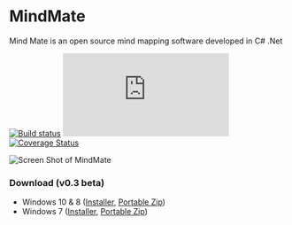 # MindMate
Mind Mate is an open source mind mapping software developed in C# .Net

[![Build status](https://ci.appveyor.com/api/projects/status/5p3ovmyntiqgd47t/branch/master?svg=true)](https://ci.appveyor.com/project/umaranis/mindmate/branch/master)
[![Build status](http://flauschig.ch/batch.php?type=tests&account=umaranis&slug=mindmate&branch=master)](https://ci.appveyor.com/project/umaranis/mindmate/branch/master)
[![Coverage Status](https://coveralls.io/repos/umaranis/MindMate/badge.svg?branch=master&service=github)](https://coveralls.io/github/umaranis/MindMate?branch=master)

![Screen Shot of MindMate](https://raw.githubusercontent.com/umaranis/MindMate/master/Miscellaneous/Docs/MindMate%20-%20Screen%20Shot.png)

### Download (v0.3 beta)
- Windows 10 & 8 ([Installer](https://github.com/umaranis/MindMate/releases/download/v0.3/Windows-8-10-Installer-MindMate-v0.3.exe), [Portable Zip](https://github.com/umaranis/MindMate/releases/download/v0.3/Windows-8-10-Portable-MindMate-v0.3.zip))
- Windows 7 ([Installer](https://github.com/umaranis/MindMate/releases/download/v0.3/Windows-7-Installer-MindMate-v0.3.exe), [Portable Zip](https://github.com/umaranis/MindMate/releases/download/v0.3/Windows-7-Portable-MindMate-v0.3.zip))
